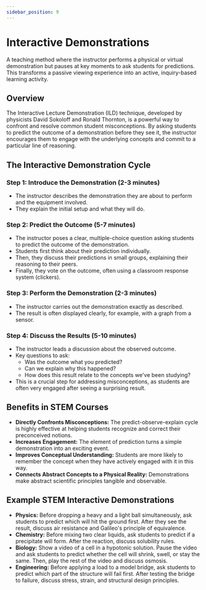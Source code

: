 ```yaml
---
sidebar_position: 9
---
```


# Interactive Demonstrations

A teaching method where the instructor performs a physical or virtual demonstration but pauses at key moments to ask students for predictions. This transforms a passive viewing experience into an active, inquiry-based learning activity.

## Overview

The Interactive Lecture Demonstration (ILD) technique, developed by physicists David Sokoloff and Ronald Thornton, is a powerful way to confront and resolve common student misconceptions. By asking students to predict the outcome of a demonstration before they see it, the instructor encourages them to engage with the underlying concepts and commit to a particular line of reasoning.

## The Interactive Demonstration Cycle

### Step 1: Introduce the Demonstration (2-3 minutes)
- The instructor describes the demonstration they are about to perform and the equipment involved.
- They explain the initial setup and what they will do.

### Step 2: Predict the Outcome (5-7 minutes)
- The instructor poses a clear, multiple-choice question asking students to predict the outcome of the demonstration.
- Students first think about their prediction individually.
- Then, they discuss their predictions in small groups, explaining their reasoning to their peers.
- Finally, they vote on the outcome, often using a classroom response system (clickers).

### Step 3: Perform the Demonstration (2-3 minutes)
- The instructor carries out the demonstration exactly as described.
- The result is often displayed clearly, for example, with a graph from a sensor.

### Step 4: Discuss the Results (5-10 minutes)
- The instructor leads a discussion about the observed outcome.
- Key questions to ask:
  - Was the outcome what you predicted?
  - Can we explain why this happened?
  - How does this result relate to the concepts we've been studying?
- This is a crucial step for addressing misconceptions, as students are often very engaged after seeing a surprising result.

## Benefits in STEM Courses

- **Directly Confronts Misconceptions:** The predict-observe-explain cycle is highly effective at helping students recognize and correct their preconceived notions.
- **Increases Engagement:** The element of prediction turns a simple demonstration into an exciting event.
- **Improves Conceptual Understanding:** Students are more likely to remember the concept when they have actively engaged with it in this way.
- **Connects Abstract Concepts to a Physical Reality:** Demonstrations make abstract scientific principles tangible and observable.

## Example STEM Interactive Demonstrations

- **Physics:** Before dropping a heavy and a light ball simultaneously, ask students to predict which will hit the ground first. After they see the result, discuss air resistance and Galileo's principle of equivalence.
- **Chemistry:** Before mixing two clear liquids, ask students to predict if a precipitate will form. After the reaction, discuss solubility rules.
- **Biology:** Show a video of a cell in a hypotonic solution. Pause the video and ask students to predict whether the cell will shrink, swell, or stay the same. Then, play the rest of the video and discuss osmosis.
- **Engineering:** Before applying a load to a model bridge, ask students to predict which part of the structure will fail first. After testing the bridge to failure, discuss stress, strain, and structural design principles.

